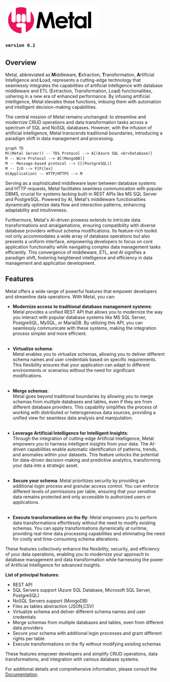 
# <img src="metal-logo.png" style="height: 100px;"/><br><span style="font-size: 0.6em"> `version 0.2`</span>

## Overview

Metal, abbreviated as **M**iddleware, **E**xtraction, **T**ransformation, **A**rtificial Intelligence and **L**oad, represents a cutting-edge technology that seamlessly integrates the capabilities of artificial intelligence with database middleware and ETL (Extraction, Transformation, Load) functionalities, ushering in a new era of enhanced performance. By infusing artificial intelligence, Metal elevates these functions, imbuing them with automation and intelligent decision-making capabilities.

The central mission of Metal remains unchanged: to streamline and modernize CRUD operations and data transformation tasks across a spectrum of SQL and NoSQL databases. However, with the infusion of artificial intelligence, Metal transcends traditional boundaries, introducing a paradigm shift in data management and processing.

```mermaid
graph TD
M((Metal Server)) -- TDS Protocol --> A[(Azure SQL <br>Database)]
M -- Wire Protocol --> B[(MongoDB)]
M -- Message-based protocol --> C[(PostgreSQL)]
M -- I/O --> F[Files]
U(Application) -- HTTP/HTTPS --> M
```

Serving as a sophisticated middleware layer between database systems and HTTP requests, Metal facilitates seamless communication with popular DBMS, crucial for systems lacking built-in REST APIs like MS SQL Server and PostgreSQL. Powered by AI, Metal's middleware functionalities dynamically optimize data flow and interaction patterns, enhancing adaptability and intuitiveness.

Furthermore, Metal's AI-driven prowess extends to intricate data transformations and amalgamations, ensuring compatibility with diverse database providers without schema modifications. Its feature-rich toolkit not only accommodates a wide array of database operations but also presents a uniform interface, empowering developers to focus on core application functionality while navigating complex data management tasks efficiently. This convergence of middleware, ETL, and AI signifies a paradigm shift, fostering heightened intelligence and efficiency in data management and application development.


## Features

Metal offers a wide range of powerful features that empower developers and streamline data operations. With Metal, you can:

- **Modernize access to traditional database management systems**: <br/>Metal provides a unified REST API that allows you to modernize the way you interact with popular database systems like MS SQL Server, PostgreSQL, MySQL, or MariaDB. By utilizing this API, you can seamlessly communicate with these systems, making the integration process simpler and more efficient.<br/><br/>

- **Virtualize schema**: <br/>Metal enables you to virtualize schemas, allowing you to deliver different schema names and user credentials based on specific requirements. This flexibility ensures that your application can adapt to different environments or scenarios without the need for significant modifications.<br/><br/>

- **Merge schemas**: <br/>Metal goes beyond traditional boundaries by allowing you to merge schemas from multiple databases and tables, even if they are from different database providers. This capability simplifies the process of working with distributed or heterogeneous data sources, providing a unified view for seamless data analysis and manipulation.<br/><br/>

- **Leverage Artificial Intelligence for Intelligent Insights**: <br/>Through the integration of cutting-edge Artificial Intelligence, Metal empowers you to harness intelligent insights from your data. The AI-driven capabilities enable automatic identification of patterns, trends, and anomalies within your datasets. This feature unlocks the potential for data-driven decision-making and predictive analytics, transforming your data into a strategic asset.<br/><br/>

- **Secure your schema**: Metal prioritizes security by providing an additional login process and granular access control. You can enforce different levels of permissions per table, ensuring that your sensitive data remains protected and only accessible to authorized users or applications.<br/><br/>

- **Execute transformations on the fly**: Metal empowers you to perform data transformations effortlessly without the need to modify existing schemas. You can apply transformations dynamically at runtime, providing real-time data processing capabilities and eliminating the need for costly and time-consuming schema alterations.

These features collectively enhance the flexibility, security, and efficiency of your data operations, enabling you to modernize your approach to database management and data transformation while harnessing the power of Artificial Intelligence for advanced insights.

**List of principal features:**

 * REST API
 * SQL Servers support (Azure SQL Database, Microsoft SQL Server, PostgreSQL)
 * NoSQL Servers support (MongoDB)
 * Files as tables abstraction (JSON,CSV)
 * Virtualize schema and deliver different schema names and user credentials
 * Merge schemas from multiple databases and tables, even from different data providers
 * Secure your schema with additional login processes and grant different rights per table
 * Execute transformations on the fly without modifying existing schemas

These features empower developers and simplify CRUD operations, data transformations, and integration with various database systems.

For additional details and comprehensive information, please consult the [Documentation](https://metal-docs-sh3b0.kinsta.page/).
